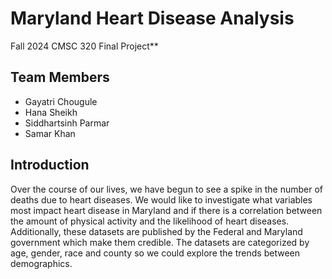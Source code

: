 # Maryland Heart Disease Analysis

Fall 2024 CMSC 320 Final Project\*\*

## Team Members

- Gayatri Chougule
- Hana Sheikh
- Siddhartsinh Parmar
- Samar Khan

## Introduction

Over the course of our lives, we have begun to see a spike in the number of deaths due to heart diseases. We would like to investigate what variables most impact heart disease in Maryland and if there is a correlation between the amount of physical activity and the likelihood of heart diseases. Additionally, these datasets are published by the Federal and Maryland government which make them credible. The datasets are categorized by age, gender, race and county so we could explore the trends between demographics.
